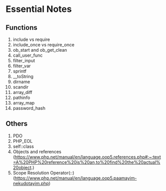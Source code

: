 # Essential Notes

## Functions

1. include vs require
2. include_once vs require_once
3. ob_start and ob_get_clean
4. call_user_func
5. filter_input
6. filter_var
7. sprintf
8. __toString
9. dirname
10. scandir
11. array_diff
12. pathinfo
13. array_map
14. password_hash

## Others

1. PDO
2. PHP_EOL
3. self::class
4. Objects and references (https://www.php.net/manual/en/language.oop5.references.php#:~:text=A%20PHP%20reference%20is%20an,to%20find%20the%20actual%20object.)
5. Scope Resolution Operator(::) (https://www.php.net/manual/en/language.oop5.paamayim-nekudotayim.php)
